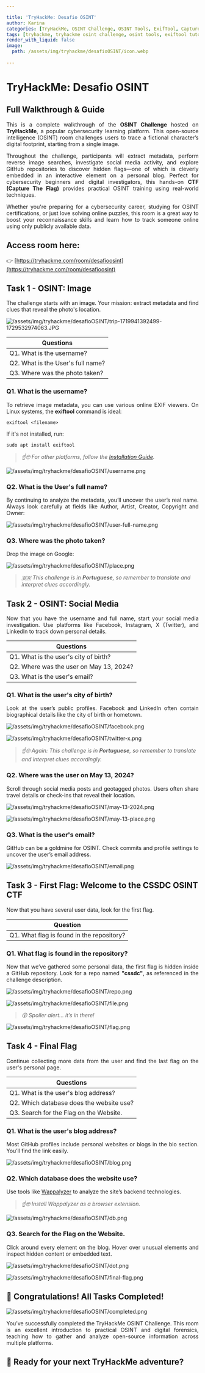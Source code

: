 ```yaml
---

title: 'TryHackMe: Desafio OSINT'
author: Karina
categories: [TryHackMe, OSINT Challenge, OSINT Tools, ExifTool, Capture The Flag, Cybersecurity Training, GitHub OSINT, Social Media OSINT, Facebook Investigation, Red Team Tactics, Offensive Security, Ethical Hacking, CTF Walkthrough, Digital Footprint, Online Reconnaissance, Beginner CTF Guide, TryHackMe Rooms, Kai Nola Sato, nolasatokai]
tags: [tryhackme, tryhackme osint challenge, osint tools, exiftool tutorial, capture the flag, ctf walkthrough, github osint, social media osint, facebook osint, red team, offensive security, ethical hacking, online footprint, digital reconnaissance, beginner ctf, open source intelligence, kai nola sato, nolasatokai, wappalyzer]
render_with_liquid: false
image:
  path: /assets/img/tryhackme/desafioOSINT/icon.webp
  
---
```


# TryHackMe: Desafio OSINT

## Full Walkthrough & Guide

<p style="text-align: justify;"> 
This is a complete walkthrough of the <strong>OSINT Challenge</strong> hosted on <strong>TryHackMe</strong>, a popular cybersecurity learning platform. This open-source intelligence (OSINT) room challenges users to trace a fictional character’s digital footprint, starting from a single image. 
</p> 

<p style="text-align: justify;"> 
Throughout the challenge, participants will extract metadata, perform reverse image searches, investigate social media activity, and explore GitHub repositories to discover hidden flags—one of which is cleverly embedded in an interactive element on a personal blog. Perfect for cybersecurity beginners and digital investigators, this hands-on <strong>CTF (Capture The Flag)</strong> provides practical OSINT training using real-world techniques.
</p> 

<p style="text-align: justify;"> 
Whether you're preparing for a cybersecurity career, studying for OSINT certifications, or just love solving online puzzles, this room is a great way to boost your reconnaissance skills and learn how to track someone online using only publicly available data.
</p>

## Access room here: 

👉 [https://tryhackme.com/room/desafioosint](https://tryhackme.com/room/desafioosint)


## Task 1 - OSINT: Image

<p style="text-align: justify;">
The challenge starts with an image. Your mission: extract metadata and find clues that reveal the photo's location.
</p>

![/assets/img/tryhackme/desafioOSINT/trip-1719941392499-1729532974063.JPG](/assets/img/tryhackme/desafioOSINT/trip-1719941392499-1729532974063.JPG)

|  Questions  |
|-------|
| Q1. What is the username? |
| Q2. What is the User's full name? |
| Q3. Where was the photo taken? |


### Q1. What is the username?

<p style="text-align: justify;">
To retrieve image metadata, you can use various online EXIF viewers. On Linux systems, the <strong>exiftool</strong> command is ideal: 
</p>

```console
exiftool <filename>
```

<p style="text-align: justify;"> If it's not installed, run: </p>

```console
sudo apt install exiftool
```

> _☝️🤓 For other platforms, follow the [Installation Guide](https://exiftool.org/install.html)._

![/assets/img/tryhackme/desafioOSINT/username.png](/assets/img/tryhackme/desafioOSINT/username.png)

### Q2. What is the User's full name?

<p style="text-align: justify;">
By continuing to analyze the metadata, you’ll uncover the user’s real name. Always look carefully at fields like Author, Artist, Creator, Copyright and Owner: 
</p>

![/assets/img/tryhackme/desafioOSINT/user-full-name.png](/assets/img/tryhackme/desafioOSINT/user-full-name.png)

### Q3. Where was the photo taken?

<p style="text-align: justify;">
Drop the image on Google:
</p>

![/assets/img/tryhackme/desafioOSINT/place.png](/assets/img/tryhackme/desafioOSINT/place.png)

> _🇧🇷 This challenge is in **Portuguese**, so remember to translate and interpret clues accordingly._


## Task 2 - OSINT: Social Media

<p style="text-align: justify;">
Now that you have the username and full name, start your social media investigation. Use platforms like Facebook, Instagram, X (Twitter), and LinkedIn to track down personal details. 
</p>

|  Questions  |
|-------|
| Q1. What is the user's city of birth? |
| Q2. Where was the user on May 13, 2024? |
| Q3. What is the user's email? |


### Q1. What is the user's city of birth?

<p style="text-align: justify;">
Look at the user’s public profiles. Facebook and LinkedIn often contain biographical details like the city of birth or hometown.
</p>

![/assets/img/tryhackme/desafioOSINT/facebook.png](/assets/img/tryhackme/desafioOSINT/facebook.png) 

![/assets/img/tryhackme/desafioOSINT/twitter-x.png](/assets/img/tryhackme/desafioOSINT/twitter-x.png) 

> _☝️🤓 Again: This challenge is in **Portuguese**, so remember to translate and interpret clues accordingly._

### Q2. Where was the user on May 13, 2024?

<p style="text-align: justify;">
Scroll through social media posts and geotagged photos. Users often share travel details or check-ins that reveal their location.
</p>

![/assets/img/tryhackme/desafioOSINT/may-13-2024.png](/assets/img/tryhackme/desafioOSINT/may-13-2024.png)

![/assets/img/tryhackme/desafioOSINT/may-13-place.png](/assets/img/tryhackme/desafioOSINT/may-13-place.png)

### Q3. What is the user's email?

<p style="text-align: justify;">
GitHub can be a goldmine for OSINT. Check commits and profile settings to uncover the user’s email address.
</p>

![/assets/img/tryhackme/desafioOSINT/email.png](/assets/img/tryhackme/desafioOSINT/email.png)

## Task 3 - First Flag: Welcome to the CSSDC OSINT CTF

<p style="text-align: justify;">
Now that you have several user data, look for the first flag.
</p>

|  Question  |
|-------|
| Q1. What flag is found in the repository? |


### Q1. What flag is found in the repository? 

<p style="text-align: justify;">
Now that we’ve gathered some personal data, the first flag is hidden inside a GitHub repository. Look for a repo named <strong>"cssdc"</strong>, as referenced in the challenge description.
</p>

![/assets/img/tryhackme/desafioOSINT/repo.png](/assets/img/tryhackme/desafioOSINT/repo.png) 

![/assets/img/tryhackme/desafioOSINT/file.png](/assets/img/tryhackme/desafioOSINT/file.png) 

> _😲 Spoiler alert... it’s in there!_

![/assets/img/tryhackme/desafioOSINT/flag.png](/assets/img/tryhackme/desafioOSINT/flag.png) 

## Task 4 - Final Flag

<p style="text-align: justify;">
Continue collecting more data from the user and find the last flag on the user's personal page.
</p>

|  Questions  |
|-------|
| Q1. What is the user's blog address? |
| Q2. Which database does the website use? |
| Q3. Search for the Flag on the Website. |

### Q1. What is the user's blog address?

<p style="text-align: justify;">
Most GitHub profiles include personal websites or blogs in the bio section. You’ll find the link easily.
</p>

![/assets/img/tryhackme/desafioOSINT/blog.png](/assets/img/tryhackme/desafioOSINT/blog.png) 

### Q2. Which database does the website use?

Use tools like [Wappalyzer](https://www.wappalyzer.com/) to analyze the site’s backend technologies.

> _☝️🤓 Install Wappalyzer as a browser extension._

![/assets/img/tryhackme/desafioOSINT/db.png](/assets/img/tryhackme/desafioOSINT/db.png)

### Q3. Search for the Flag on the Website.

<p style="text-align: justify;">
Click around every element on the blog. Hover over unusual elements and inspect hidden content or embedded text.
</p>

![/assets/img/tryhackme/desafioOSINT/dot.png](/assets/img/tryhackme/desafioOSINT/dot.png)

![/assets/img/tryhackme/desafioOSINT/final-flag.png](/assets/img/tryhackme/desafioOSINT/final-flag.png)

## 🎉 Congratulations! All Tasks Completed!

![/assets/img/tryhackme/desafioOSINT/completed.png](/assets/img/tryhackme/desafioOSINT/completed.png)

<p style="text-align: justify;">
You’ve successfully completed the TryHackMe OSINT Challenge. This room is an excellent introduction to practical OSINT and digital forensics, teaching how to gather and analyze open-source information across multiple platforms.
</p>

## 🚩 Ready for your next TryHackMe adventure?